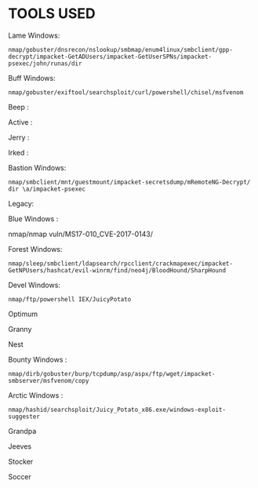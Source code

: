 # TOOLS USED

Lame Windows:

``nmap/gobuster/dnsrecon/nslookup/smbmap/enum4linux/smbclient/gpp-decrypt/impacket-GetADUsers/impacket-GetUserSPNs/impacket-psexec/john/runas/dir``

Buff Windows:

``nmap/gobuster/exiftool/searchsploit/curl/powershell/chisel/msfvenom``

Beep :


Active :


Jerry :


Irked :


Bastion Windows:

``nmap/smbclient/mnt/guestmount/impacket-secretsdump/mRemoteNG-Decrypt/ dir \a/impacket-psexec``

Legacy:


Blue Windows :

nmap/nmap vuln/MS17-010_CVE-2017-0143/

Forest Windows:

``nmap/sleep/smbclient/ldapsearch/rpcclient/crackmapexec/impacket-GetNPUsers/hashcat/evil-winrm/find/neo4j/BloodHound/SharpHound``

Devel Windows:

``nmap/ftp/powershell IEX/JuicyPotato``

Optimum

Granny

Nest

Bounty Windows :

``nmap/dirb/gobuster/burp/tcpdump/asp/aspx/ftp/wget/impacket-smbserver/msfvenom/copy``

Arctic Windows :

``nmap/hashid/searchsploit/Juicy_Potato_x86.exe/windows-exploit-suggester``

Grandpa

Jeeves

Stocker

Soccer
